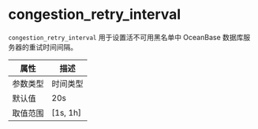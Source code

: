 # congestion_retry_interval

`congestion_retry_interval` 用于设置活不可用黑名单中 OceanBase 数据库服务器的重试时间间隔。

|  属性    | 描述     |
|----------|---------|
| 参数类型 |   时间类型      |
| 默认值   | 20s     |
| 取值范围 | [1s, 1h]  |
